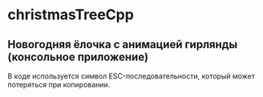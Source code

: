 # christmasTreeCpp
Новогодняя ёлочка с анимацией гирлянды (консольное приложение)
-----------------------------
В коде используется символ ESC-последовательности, который может потеряться при копировании.
